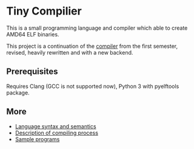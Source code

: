 # Tiny Compilier
This is a small programming language and compiler which able to create AMD64 ELF binaries.

This project is a continuation of the [compiler](../../industrial_sem1/compilier) from the first semester, revised, heavily rewritten and with a new backend.

## Prerequisites
Requires Clang (GCC is not supported now), Python 3 with pyelftools package.

## More
- [Language syntax and semantics](LANGUAGE.md)
- [Description of compiling process](COMPILER.md)
- [Sample programs](examples/)
